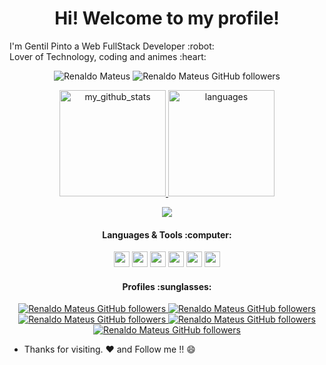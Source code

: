 <h1 align="center">Hi! Welcome to my profile!</h1>

<p> I'm Gentil Pinto a Web FullStack Developer :robot:
  <br/>
  Lover of Technology, coding and animes :heart:
</p>

<p align="center">
  <img src="https://komarev.com/ghpvc/?username=renaldodev" alt="Renaldo Mateus" />
  <img alt="Renaldo Mateus GitHub followers" src="https://img.shields.io/github/followers/renaldodev?label=Github%20Followers">
</p>

<!-- status codes -->
<a align="center" href="https://arshiamidos.github.io">
    <p align="center">
    <img src="https://github-readme-stats.vercel.app/api?username=renaldodev&show_icons=true&theme=dracula" alt="my_github_stats" height="170" />&nbsp;<img src="https://github-readme-stats.vercel.app/api/top-langs/?username=renaldodev&layout=compact&theme=dracula" alt="languages" height="170">
    </p>
</a>

<!-- thropy -->
<a href="https://arshiamidos.github.io" align="center">
    <p align="center">
        <img src="https://github-profile-trophy.vercel.app/?username=renaldodev&column=7&theme=dracula" />
    </p>
</a>

<h4 align="center">Languages & Tools :computer: </h4>
<p align="center">
<img src="https://devicon.dev/devicon.git/icons/typescript/typescript-original.svg" width="25px" height="25px"/>
<img src="https://devicon.dev/devicon.git/icons/javascript/javascript-original.svg" width="25px" height="25px"/>
<img src="https://devicon.dev/devicon.git/icons/nodejs/nodejs-original.svg" width="25px" height="25px"/>
<img src="https://devicon.dev/devicon.git/icons/linux/linux-original.svg" width="25px" height="25px"/>
<img src="https://devicon.dev/devicon.git/icons/git/git-original.svg" width="25px" height="25px"/>
<img src="https://devicon.dev/devicon.git/icons/github/github-original.svg" width="25px" height="25px"/>
</p>

<h4 align="center">Profiles :sunglasses:</h4>
<p align="center">
  <a href="https://gentilpinto.github.io/my-page/">
    <img alt="Renaldo Mateus GitHub followers" src="https://img.shields.io/badge/-Github-000?style=flat-circle&logo=Github&logoColor=white&link=https://renaldodev.github.io/my-page/">
  </a>
  
  <a href="https://www.facebook.com/renaldo.mj">
    <img alt="Renaldo Mateus GitHub followers" src="https://img.shields.io/badge/-facebook-blue?style=flat-circle&logo=Facebook&logoColor=white&link=https://www.facebook.com/renaldo.mj">
  </a>
  
  <a href="https://twitter.com/renaldodev">
    <img alt="Renaldo Mateus GitHub followers" src="https://img.shields.io/badge/-twitter-blue?style=flat-circle&logo=Twitter&logoColor=white&link=https://twitter.com/renaldodev">
  </a>
  
  <a href="https://www.linkedin.com/in/renaldodev/">
    <img alt="Renaldo Mateus GitHub followers" src="https://img.shields.io/badge/-LinkedIn-blue?style=flat-circle&logo=Linkedin&logoColor=white&link=https://www.linkedin.com/in/renaldodev/">
  </a>
  
  <a href="mailto:rnaldomateus77.dev@gmail.com">
    <img alt="Renaldo Mateus GitHub followers" src="https://img.shields.io/badge/-Gmail-c14438?style=flat-circle&logo=Gmail&logoColor=white&link=mailto:renaldomateus77.dev@gmail.com">
  </a>
</p>

- Thanks for visiting. :heart: and Follow me !! :smile:

<!--
**renaldodev/renaldodev** is a ✨ _special_ ✨ repository because its `README.md` (this file) appears on your GitHub profile.

Here are some ideas to get you started:

- 🔭 I’m currently working on ...
- 🌱 I’m currently learning ...
- 👯 I’m looking to collaborate on ...
- 🤔 I’m looking for help with ...
- 💬 Ask me about ...
- 📫 How to reach me: ...
- 😄 Pronouns: ...
- ⚡ Fun fact: ...
-->
